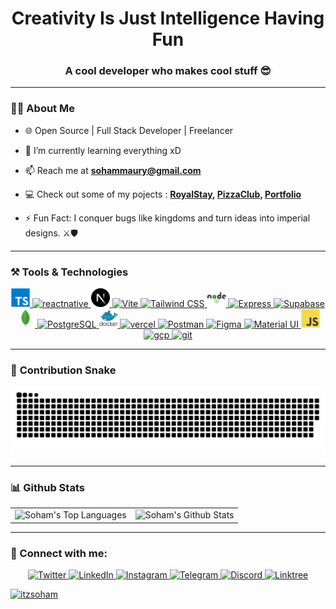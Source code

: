 <div align="center">
  <h1>Creativity Is Just Intelligence Having Fun</h1>
  <h3> A cool developer who makes cool stuff 😎</h3>
</div>

---

### 👨‍💻 **About Me**

- 🌐 Open Source | Full Stack Developer | Freelancer

- 🌱 I’m currently learning everything xD

- 📫 Reach me at **sohammaury@gmail.com**

- 💻 Check out some of my pojects : **[RoyalStay](https://royal-stay.vercel.app/), [PizzaClub](https://pizza--club.vercel.app/), [Portfolio](https://bento.ne/itzsoham)**

- ⚡ Fun Fact: I conquer bugs like kingdoms and turn ideas into imperial designs. ⚔️🛡️

---

### ⚒️ **Tools & Technologies**

<p align="center">
  <a href="https://www.typescriptlang.org/" target="_blank">
    <img src="https://raw.githubusercontent.com/devicons/devicon/master/icons/typescript/typescript-original.svg" alt="typescript" width="30px" />
  </a>
  <a href="https://reactnative.dev/" target="_blank">
    <img src="https://reactnative.dev/img/header_logo.svg" alt="reactnative" width="30px" />
  </a>
  <a href="https://nextjs.org/" target="_blank">
    <img src="https://raw.githubusercontent.com/devicons/devicon/master/icons/nextjs/nextjs-original.svg" alt="nextjs" width="30px" />
  </a>
  <a href="https://vitejs.dev/" target="_blank">
    <img src="https://github-production-user-asset-6210df.s3.amazonaws.com/62091613/261395532-b40892ef-efb8-4b0e-a6b5-d1cfc2f3fc35.png" alt="Vite" title="Vite" width="30px" />
  </a>
  <a href="https://tailwindcss.com/" target="_blank">
    <img src="https://user-images.githubusercontent.com/25181517/202896760-337261ed-ee92-4979-84c4-d4b829c7355d.png" alt="Tailwind CSS" title="Tailwind CSS" width="30px" />
  </a>
  <a href="https://nodejs.org" target="_blank">
    <img src="https://raw.githubusercontent.com/devicons/devicon/master/icons/nodejs/nodejs-original-wordmark.svg" alt="nodejs" width="30px" />
  </a> 
  <a href="https://expressjs.com/" target="_blank">
    <img src="https://user-images.githubusercontent.com/25181517/183859966-a3462d8d-1bc7-4880-b353-e2cbed900ed6.png" alt="Express" title="Express" width="30px" />
  </a>
  <a href='https://www.supabase.com/' target='_blank'>
    <img src='https://seeklogo.com/images/S/supabase-logo-DCC676FFE2-seeklogo.com.png' alt="Supabase" title="Supabase" width="30px" />
  </a>
  <a href="https://www.mongodb.com/" target="_blank">
    <img src="https://raw.githubusercontent.com/devicons/devicon/master/icons/mongodb/mongodb-original.svg" alt="mongodb" width="30px" />
  </a>
  <a href="https://www.postgresql.org/" target="_blank">
    <img src="https://user-images.githubusercontent.com/25181517/117208740-bfb78400-adf5-11eb-97bb-09072b6bedfc.png" alt="PostgreSQL" title="PostgreSQL" width="30px" />
  </a>
  <a href="https://www.docker.com/" target="_blank">
    <img src="https://raw.githubusercontent.com/devicons/devicon/master/icons/docker/docker-original-wordmark.svg" alt="docker" width="30px" />
  </a>
  <a href="https://www.vercel.com" target="_blank">
    <img src='https://www.svgrepo.com/show/327408/logo-vercel.svg' alt='vercel' width="30px">
  </a>
  <a href="https://www.postman.com/" target="_blank">
    <img src="https://user-images.githubusercontent.com/25181517/192109061-e138ca71-337c-4019-8d42-4792fdaa7128.png" alt="Postman" title="Postman" width="30px" />
  </a>
  <a href="https://www.figma.com/" target="_blank">
    <img src="https://user-images.githubusercontent.com/25181517/189715289-df3ee512-6eca-463f-a0f4-c10d94a06b2f.png" alt="Figma" title="Figma" width="30px" />
  </a>
  <a href="https://mui.com/" target="_blank">
    <img src="https://user-images.githubusercontent.com/25181517/189716630-fe6c084c-6c66-43af-aa49-64c8aea4a5c2.png" alt="Material UI" title="Material UI" width="30px" />
  </a> 
  <a href="https://developer.mozilla.org/en-US/docs/Web/JavaScript" target="_blank">
    <img src="https://raw.githubusercontent.com/devicons/devicon/master/icons/javascript/javascript-original.svg" alt="javascript" width="30px" />
  </a>  
  <a href="https://cloud.google.com" target="_blank">
    <img src="https://www.vectorlogo.zone/logos/google_cloud/google_cloud-icon.svg" alt="gcp" width="30px" />
  </a> 
  <a href="https://git-scm.com/" target="_blank">
    <img src="https://www.vectorlogo.zone/logos/git-scm/git-scm-icon.svg" alt="git" width="30px" />
  </a> 
</p>

---

### 🐍 **Contribution Snake**

<div align="center">
  <img src="https://raw.githubusercontent.com/itzsoham/itzsoham/output/github-contribution-grid-snake-dark.svg" alt="Snake animation" />
</div>

---

### 📊 **Github Stats**

<table align="center">
  <tr>
    <td align="center">
      <img src="https://github-readme-stats.vercel.app/api/top-langs?username=itzsoham&show_icons=true&locale=en&layout=compact&theme=transparent&card_width=400&title_color=fff" alt="Soham's Top Languages" />
    </td>
    <td align="center">
      <img src="http://github-readme-streak-stats.herokuapp.com?user=itzsoham&theme=tokyonight_duo&hide_border=false" alt="Soham's Github Stats" width="450" />
    </td>
    
  </tr>
</table>

---

### 🔗 Connect with me:

<p align="center">
  <a href="https://x.com/sohammaury" target="blank">
    <img src="https://img.shields.io/badge/Twitter-%23000000.svg?style=for-the-badge&logo=X&logoColor=white)" alt="Twitter" />
  </a>
  <a href="https://www.linkedin.com/in/sohammaury/" target="blank">
    <img src="https://img.shields.io/badge/LinkedIn-0077B5?style=for-the-badge&logo=linkedin&logoColor=white" alt="LinkedIn" />
  </a>
  <a href="https://www.instagram.com/meizk1ng/" target="blank">
    <img src="https://img.shields.io/badge/Instagram-E4405F?style=for-the-badge&logo=instagram&logoColor=white" alt="Instagram" />
  </a>
  <a href='https://t.me/itz_k1ng' target='blank'>
    <img src="https://img.shields.io/badge/Telegram-2CA5E0?style=for-the-badge&logo=telegram&logoColor=white" alt="Telegram" />
  </a>
  <a href="https://www.x.com/sohammaury" target="blank">
    <img src="https://img.shields.io/badge/Discord-%235865F2.svg?style=for-the-badge&logo=discord&logoColor=white" alt="Discord" />
  </a>
  <a href='https://linktr.ee/itzk1ng'  target='blank'>
    <img src="https://img.shields.io/badge/linktree-1de9b6?style=for-the-badge&logo=linktree&logoColor=white" alt="Linktree" />
  </a>
</p>
<a href="https://github.com/itzsoham">
   <img src="https://komarev.com/ghpvc/?username=itzsoham&label=Visitors&color=0e75b6&style=for-the-badge" alt="itzsoham" width='120' />
</a>
